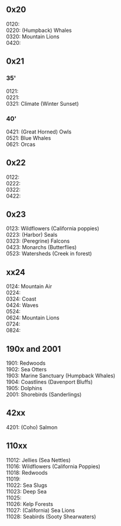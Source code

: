 ## 0x20 

0120: \
0220: (Humpback) Whales\
0320: Mountain Lions\
0420: 

## 0x21

### 35'

0121: \
0221: \
0321: Climate (Winter Sunset)

### 40'

0421: (Great Horned) Owls\
0521: Blue Whales\
0621: Orcas

## 0x22

0122: \
0222: \
0322: \
0422: 

## 0x23

0123: Wildflowers (California poppies)\
0223: (Harbor) Seals\
0323: (Peregrine) Falcons\
0423: Monarchs (Butterflies)\
0523: Watersheds (Creek in forest)

## xx24

0124: Mountain Air\
0224: \
0324: Coast\
0424: Waves\
0524: \
0624: Mountain Lions \
0724: \
0824: 

## 190x and 2001

1901: Redwoods\
1902: Sea Otters\
1903: Marine Sanctuary (Humpback Whales)\
1904: Coastlines (Davenport Bluffs)\
1905: Dolphins\
2001: Shorebirds (Sanderlings)

## 42xx

4201: (Coho) Salmon

## 110xx

11012: Jellies (Sea Nettles)\
11016: Wildflowers (California Poppies)\
11018: Redwoods\
11019: \
11022: Sea Slugs\
11023: Deep Sea\
11025: \
11026: Kelp Forests\
11027: (California) Sea Lions\
11028: Seabirds (Sooty Shearwaters)
